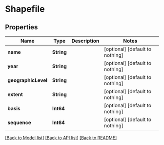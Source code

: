 # Shapefile


## Properties
Name | Type | Description | Notes
------------ | ------------- | ------------- | -------------
**name** | **String** |  | [optional] [default to nothing]
**year** | **String** |  | [optional] [default to nothing]
**geographicLevel** | **String** |  | [optional] [default to nothing]
**extent** | **String** |  | [optional] [default to nothing]
**basis** | **Int64** |  | [optional] [default to nothing]
**sequence** | **Int64** |  | [optional] [default to nothing]


[[Back to Model list]](../README.md#models) [[Back to API list]](../README.md#api-endpoints) [[Back to README]](../README.md)


